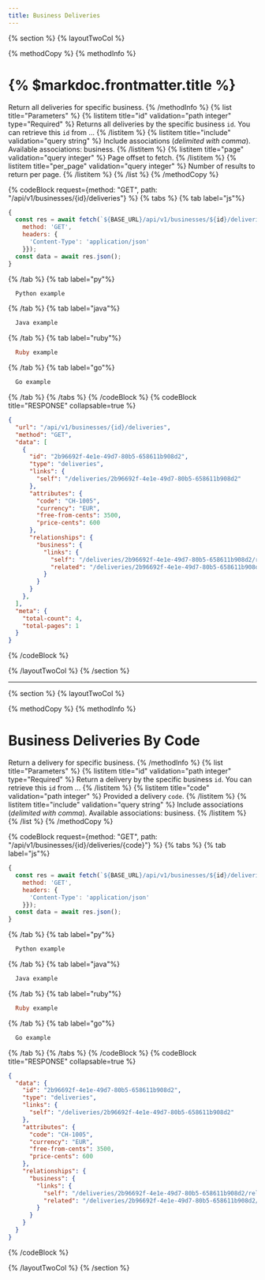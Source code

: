 ```yaml
---
title: Business Deliveries
---
```

{% section %}
{% layoutTwoCol %}

{% methodCopy %}
{% methodInfo %}
  # {% $markdoc.frontmatter.title %}
  Return all deliveries for specific business.
{% /methodInfo %}
{% list title="Parameters" %}
  {% listitem title="id" validation="path integer" type="Required" %}
  Returns all deliveries by the specific business `id`. You can retrieve this `id` from ...
  {% /listitem %}
  {% listitem title="include" validation="query string" %}
  Include associations (*delimited with comma*). Available associations: business.
  {% /listitem %}
  {% listitem title="page" validation="query integer" %}
  Page offset to fetch.
  {% /listitem %}
  {% listitem title="per_page" validation="query integer" %}
  Number of results to return per page.
  {% /listitem %}
{% /list %}
{% /methodCopy %}

{% codeBlock request={method: "GET", path: "/api/v1/businesses/{id}/deliveries"} %}
{% tabs %}
  {% tab label="js"%}
  ```js
  {
    const res = await fetch(`${BASE_URL}/api/v1/businesses/${id}/deliveries`, {
      method: 'GET',
      headers: {
        'Content-Type': 'application/json'
      }});
    const data = await res.json();
  }
  ```
  {% /tab %}
  {% tab label="py"%}
  ```py
    Python example
  ```
  {% /tab %}
  {% tab label="java"%}
  ```java
    Java example
  ```
  {% /tab %}
  {% tab label="ruby"%}
  ```ruby
    Ruby example
  ```
  {% /tab %}
  {% tab label="go"%}
  ```go
    Go example
  ```
  {% /tab %}
{% /tabs %}
{% /codeBlock %}
{% codeBlock title="RESPONSE" collapsable=true %}
  ```json
  {
    "url": "/api/v1/businesses/{id}/deliveries",
    "method": "GET",
    "data": [
      {
        "id": "2b96692f-4e1e-49d7-80b5-658611b908d2",
        "type": "deliveries",
        "links": {
          "self": "/deliveries/2b96692f-4e1e-49d7-80b5-658611b908d2"
        },
        "attributes": {
          "code": "CH-1005",
          "currency": "EUR",
          "free-from-cents": 3500,
          "price-cents": 600
        },
        "relationships": {
          "business": {
            "links": {
              "self": "/deliveries/2b96692f-4e1e-49d7-80b5-658611b908d2/relationships/business",
              "related": "/deliveries/2b96692f-4e1e-49d7-80b5-658611b908d2/business"
            }
          }
        }
      },
    ],
    "meta": {
      "total-count": 4,
      "total-pages": 1
    }
  }
  ```
{% /codeBlock %}

{% /layoutTwoCol %}
{% /section %}

- - -

{% section %}
{% layoutTwoCol %}

{% methodCopy %}
{% methodInfo %}
  # Business Deliveries By Code
  Return a delivery for specific business.
{% /methodInfo %}
{% list title="Parameters" %}
  {% listitem title="id" validation="path integer" type="Required" %}
  Return a delivery by the specific business `id`. You can retrieve this `id` from ...
  {% /listitem %}
  {% listitem title="code" validation="path integer" %}
  Provided a delivery `code`.
  {% /listitem %}
  {% listitem title="include" validation="query string" %}
  Include associations (*delimited with comma*). Available associations: business.
  {% /listitem %}
{% /list %}
{% /methodCopy %}

{% codeBlock request={method: "GET", path: "/api/v1/businesses/{id}/deliveries/{code}"} %}
{% tabs %}
  {% tab label="js"%}
  ```js
  {
    const res = await fetch(`${BASE_URL}/api/v1/businesses/${id}/deliveries/{code}`, {
      method: 'GET',
      headers: {
        'Content-Type': 'application/json'
      }});
    const data = await res.json();
  }
  ```
  {% /tab %}
  {% tab label="py"%}
  ```py
    Python example
  ```
  {% /tab %}
  {% tab label="java"%}
  ```java
    Java example
  ```
  {% /tab %}
  {% tab label="ruby"%}
  ```ruby
    Ruby example
  ```
  {% /tab %}
  {% tab label="go"%}
  ```go
    Go example
  ```
  {% /tab %}
{% /tabs %}
{% /codeBlock %}
{% codeBlock title="RESPONSE" collapsable=true %}
  ```json
  {
    "data": {
      "id": "2b96692f-4e1e-49d7-80b5-658611b908d2",
      "type": "deliveries",
      "links": {
        "self": "/deliveries/2b96692f-4e1e-49d7-80b5-658611b908d2"
      },
      "attributes": {
        "code": "CH-1005",
        "currency": "EUR",
        "free-from-cents": 3500,
        "price-cents": 600
      },
      "relationships": {
        "business": {
          "links": {
            "self": "/deliveries/2b96692f-4e1e-49d7-80b5-658611b908d2/relationships/business",
            "related": "/deliveries/2b96692f-4e1e-49d7-80b5-658611b908d2/business"
          }
        }
      }
    }
  }
  ```
{% /codeBlock %}

{% /layoutTwoCol %}
{% /section %}
